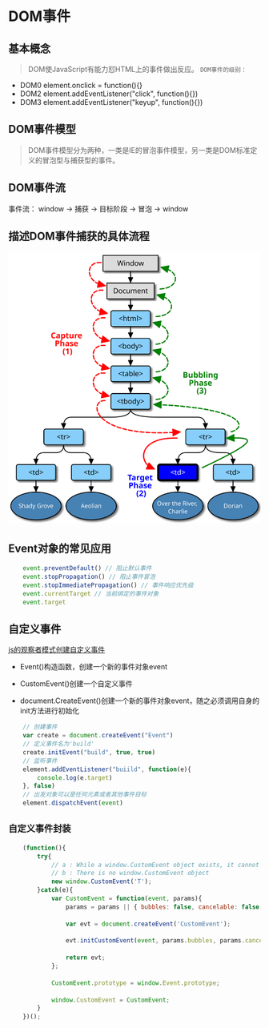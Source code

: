 # DOM事件

## 基本概念

> DOM使JavaScript有能力怼HTML上的事件做出反应。
> `DOM事件的级别：`
* DOM0  element.onclick = function(){}
* DOM2  element.addEventListener("click", function(){})
* DOM3  element.addEventListener("keyup", function(){})

## DOM事件模型

> DOM事件模型分为两种，一类是IE的冒泡事件模型，另一类是DOM标准定义的冒泡型与捕获型的事件。

## DOM事件流

事件流： window -> 捕获 -> 目标阶段 -> 冒泡 -> window

## 描述DOM事件捕获的具体流程

![DOM事件流](../assets/images/eventflow.svg)

## Event对象的常见应用

```javaScript
    event.preventDefault() // 阻止默认事件
    event.stopPropagation() // 阻止事件冒泡
    event.stopImmediatePropagation() // 事件响应优先级
    event.currentTarget // 当前绑定的事件对象
    event.target
```

## 自定义事件

[js的观察者模式创建自定义事件](https://www.cnblogs.com/LuckyWinty/p/5796190.html)

* Event()构造函数，创建一个新的事件对象event

* CustomEvent()创建一个自定义事件
* document.CreateEvent()创建一个新的事件对象event，随之必须调用自身的init方法进行初始化

```javaScript
    // 创建事件
    var create = document.createEvent("Event")
    // 定义事件名为'build'
    create.initEvent("build", true, true)
    // 监听事件
    element.addEventListener("buiild", function(e){
        console.log(e.target)
    }, false)
    // 出发对象可以是任何元素或者其他事件目标
    element.dispatchEvent(event)
```

## `自定义事件封装`

```javaScript
    (function(){
        try{
            // a : While a window.CustomEvent object exists, it cannot be called as a constructor.
            // b : There is no window.CustomEvent object
            new window.CustomEvent('T');
        }catch(e){
            var CustomEvent = function(event, params){
                params = params || { bubbles: false, cancelable: false, detail: undefined };

                var evt = document.createEvent('CustomEvent');

                evt.initCustomEvent(event, params.bubbles, params.cancelable, params.detail);

                return evt;
            };

            CustomEvent.prototype = window.Event.prototype;

            window.CustomEvent = CustomEvent;
        }
    })();
```
